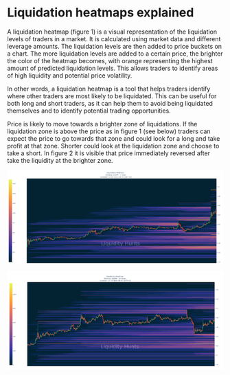 # Liquidation heatmaps explained

A liquidation heatmap (figure 1) is a visual representation of the liquidation levels of traders in a market. It is calculated using market data and different leverage amounts. The liquidation levels are then added to price buckets on a chart. The more liquidation levels are added to a certain price, the brighter the color of the heatmap becomes, with orange representing the highest amount of predicted liquidation levels. This allows traders to identify areas of high liquidity and potential price volatility.

In other words, a liquidation heatmap is a tool that helps traders identify where other traders are most likely to be liquidated. This can be useful for both long and short traders, as it can help them to avoid being liquidated themselves and to identify potential trading opportunities.

Price is likely to move towards a brighter zone of liquidations. If the liquidation zone is above the price as in figure 1 (see below) traders can expect the price to go towards that zone and could look for a long and take profit at that zone. Shorter could look at the liquidation zone and choose to take a short. In figure 2 it is visible that price immediately reversed after take the liquidity at the brighter zone.

![Figure 1: 7-Day heatmap of LOOMUSD. There is a bright yellow liquidation zone above the latest spike. Price could move towards that price to liquidate shorters.](/static/test1.png)

![Figure 2: Price completely reversed after hitting the bright yellow liquidation zone thus presenting a perfect entry for a short trade or an exit for a previous long trade.](/static/test2.png)
